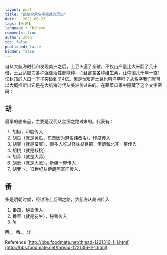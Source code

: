 ```yaml
---
layout: post
title: "蔬菜水果名字隐藏的历史"
date:   2021-06-23
tags: [历史]
language : Chinese
comments: true
author: Zhen
toc: false
published: false
hidden: false
---
```

自从大航海时代和发现美洲之后，土豆火遍了全球，不仅亩产量比大米翻了几十倍，土豆适应力各种强连活性都能种，而且富含各种维生素，让中国几千年一直1亿封顶的人口一下子突破到了4亿。但是你知道土豆也叫洋芋吗？从名字我们就可以大概推断出它是在大航海时代从美洲传过来的。在蔬菜瓜果中隐藏了这个文字密码：

## 胡
最早的舶来品，主要是汉代从丝绸之路过来的。代表有：

 1. 胡椒，印度传入
 2. 胡瓜（就是黄瓜，东晋因为避名讳改名），印度传入
 3. 胡豆（就是蚕豆），很多人吃过怪味胡豆把，伊朗和北非一带传入
 4. 胡桃（就是核桃）
 5. 胡蒜（就是大蒜）
 6. 胡葱（就是大葱），新疆一带传入
 7. 胡萝卜，13世纪从伊朗阿富汗传入，

## 番
多是明朝时候，经过海上丝绸之路，大航海从美洲传入

 1. 番茄，秘鲁传入
 2. 番豆（就是花生），秘鲁传入
 3. fa

 


西。。番。。洋


Reference
[http://bbs.foodmate.net/thread-1221316-1-1.html](http://bbs.foodmate.net/thread-1221316-1-1.html)
<!--stackedit_data:
eyJoaXN0b3J5IjpbLTIxNDYyODQ2NTJdfQ==
-->